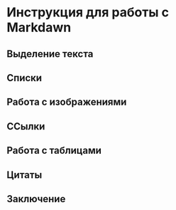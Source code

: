 # Инструкция для работы с Markdawn

## Выделение текста

## Списки

## Работа с изображениями

## ССылки

## Работа с таблицами

## Цитаты

## Заключение